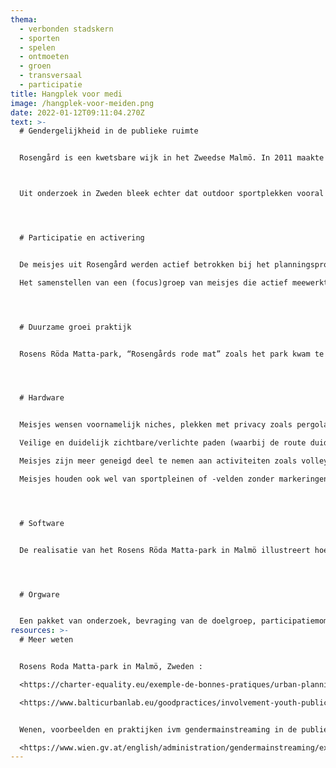 ```yaml
---
thema:
  - verbonden stadskern
  - sporten
  - spelen
  - ontmoeten
  - groen
  - transversaal
  - participatie
title: Hangplek voor medi
image: /hangplek-voor-meiden.png
date: 2022-01-12T09:11:04.270Z
text: >-
  # Gendergelijkheid in de publieke ruimte


  Rosengård is een kwetsbare wijk in het Zweedse Malmö. In 2011 maakte het stadsbestuur plannen om de wijk op te waarderen door die met een nieuwe weg te verbinden met het stadscentrum. Buurtbewoners konden suggesties doen om langs de weg nieuwe publieke ontmoetingsplekken aan te leggen. Een van de suggesties was om een parking om te toveren tot een ‘activiteitssite’. Dat zou een plek worden voor outdoor sporten.



  Uit onderzoek in Zweden bleek echter dat outdoor sportplekken vooral door jongens wordt gebruikt (met een verhouding van 80% tegenover 20%). Daarnaast gaf een screening van Rosengård aan dat de meisjes uit de buurt niet of nauwelijks gebruik maakten van de publieke ruimte. Het stadsbestuur besliste daarom om een ‘activiteitssite’ in te richten op maat van meisjes tussen 18 en 24 jaar.




  # Participatie en activering


  De meisjes uit Rosengård werden actief betrokken bij het planningsproces. Dat gebeurde door een bevraging en de samenwerking met een groep van meisjes die testopstellingen konden uitproberen. 

  Het samenstellen van een (focus)groep van meisjes die actief meewerkten en -dachten, was heel belangrijk. Stadsbestuur en ontwerpers konden immers niet terugvallen op sportorganisaties uit de buurt omdat die onvoldoende meisjes bereikten. Deze focusgroep nam het daarom op zich om zelf (sport)activiteiten op te zetten die andere meisjes uit de buurt motiveerden om gebruik te maken van de nieuwe activiteitensite. Ze kregen daarvoor welkome ondersteuning van lokale organisaties en handelaars.




  # Duurzame groei praktijk


  Rosens Röda Matta-park, “Rosengårds rode mat” zoals het park kwam te noemen, zien we als een duurzame praktijk omdat het meiden bereikt door een systemische en systematische aanpak van het project met aandacht voor infrastructuur (hardware), activiteiten op maat (software) en participatie (orgware).




  # Hardware


  Meisjes wensen voornamelijk niches, plekken met privacy zoals pergola’s of lage muren om te zitten. 

  Veilige en duidelijk zichtbare/verlichte paden (waarbij de route duidelijk zichtbaar is), goede belichting, propere parken en toiletten dicht bij speelpleinen.

  Meisjes zijn meer geneigd deel te nemen aan activiteiten zoals volleyball, badminton, rolschaatsen, klimmen, evenwichtsoefeningen, schommels, basket en voetbal in een eigen, veilige omgeving.

  Meisjes houden ook wel van sportpleinen of -velden zonder markeringen. Markeringen zetten meer aan tot competitief sporten, wat eerder (bepaalde) jongens aantrekt. Zonder markeringen is er een vrijere invulling van de ruimte mogelijk. 




  # Software


  De realisatie van het Rosens Röda Matta-park in Malmö illustreert hoe belangrijk het is om niet alleen infrastructuur te voorzien, maar ook voldoende activiteiten. Het zijn die activiteiten (en het uittesten ervan) die meisjes uit de buurt over de streep haalden om buiten te komen en gebruik te maken van de nieuwe activiteitssite.




  # Orgware


  Een pakket van onderzoek, bevraging van de doelgroep, participatiemomenten en testopstellingen, zijn geen overbodige luxe. Ze zijn nodig om moeilijkere bereikbare groepen te leren kennen en te activeren. Zo is het Stadsbestuur van Malmö er in geslaagd om een groep van meisjes in te zetten om het nieuwe park ook te onderhouden.<https://www.balticurbanlab.eu/goodpractices/involvement-youth-public-space-planning-malmö>
resources: >-
  # Meer weten


  Rosens Roda Matta-park in Malmö, Zweden :

  <https://charter-equality.eu/exemple-de-bonnes-pratiques/urban-planning-on-girls-conditions.html> 

  <https://www.balticurbanlab.eu/goodpractices/involvement-youth-public-space-planning-malmö> 


  Wenen, voorbeelden en praktijken ivm gendermainstreaming in de publieke ruimte: 

  <https://www.wien.gv.at/english/administration/gendermainstreaming/examples/parks.html>
---
```

